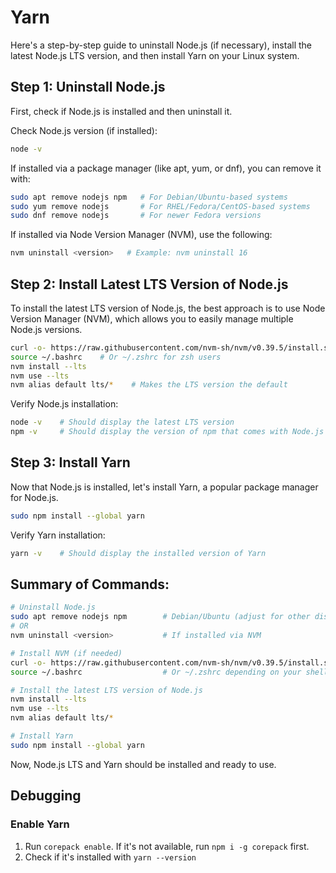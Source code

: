 # Yarn

Here's a step-by-step guide to uninstall Node.js (if necessary), install the latest Node.js LTS version, and then install Yarn on your Linux system.

## Step 1: Uninstall Node.js

First, check if Node.js is installed and then uninstall it.

Check Node.js version (if installed):

```bash
node -v
```

If installed via a package manager (like apt, yum, or dnf), you can remove it with:

```bash
sudo apt remove nodejs npm   # For Debian/Ubuntu-based systems
sudo yum remove nodejs       # For RHEL/Fedora/CentOS-based systems
sudo dnf remove nodejs       # For newer Fedora versions
```

If installed via Node Version Manager (NVM), use the following:

```bash
nvm uninstall <version>   # Example: nvm uninstall 16
```

## Step 2: Install Latest LTS Version of Node.js

To install the latest LTS version of Node.js, the best approach is to use Node Version Manager (NVM), which allows you to easily manage multiple Node.js versions.

```bash
curl -o- https://raw.githubusercontent.com/nvm-sh/nvm/v0.39.5/install.sh | bash
source ~/.bashrc    # Or ~/.zshrc for zsh users
nvm install --lts
nvm use --lts
nvm alias default lts/*    # Makes the LTS version the default
```

Verify Node.js installation:

```bash
node -v    # Should display the latest LTS version
npm -v     # Should display the version of npm that comes with Node.js
```

## Step 3: Install Yarn

Now that Node.js is installed, let's install Yarn, a popular package manager for Node.js.

```bash
sudo npm install --global yarn
```

Verify Yarn installation:

```bash
yarn -v    # Should display the installed version of Yarn
```

## Summary of Commands:

```bash
# Uninstall Node.js
sudo apt remove nodejs npm        # Debian/Ubuntu (adjust for other distros)
# OR
nvm uninstall <version>           # If installed via NVM

# Install NVM (if needed)
curl -o- https://raw.githubusercontent.com/nvm-sh/nvm/v0.39.5/install.sh | bash
source ~/.bashrc                  # Or ~/.zshrc depending on your shell

# Install the latest LTS version of Node.js
nvm install --lts
nvm use --lts
nvm alias default lts/*

# Install Yarn
sudo npm install --global yarn

```

Now, Node.js LTS and Yarn should be installed and ready to use.

## Debugging

### Enable Yarn

1. Run `corepack enable`. If it's not available, run `npm i -g corepack` first.
2. Check if it's installed with `yarn --version`

